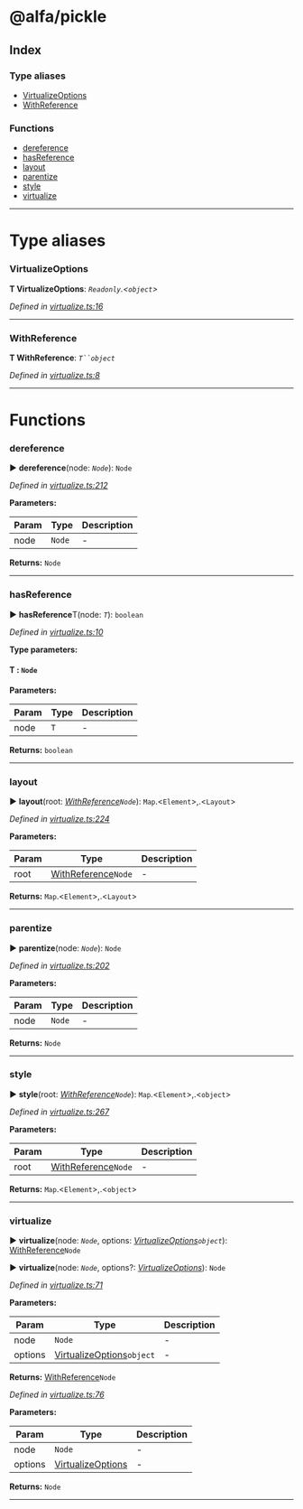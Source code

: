 # @alfa/pickle

## Index

### Type aliases

* [VirtualizeOptions](#virtualizeoptions)
* [WithReference](#withreference)

### Functions

* [dereference](#dereference)
* [hasReference](#hasreference)
* [layout](#layout)
* [parentize](#parentize)
* [style](#style)
* [virtualize](#virtualize)

---

# Type aliases

<a id="virtualizeoptions"></a>

### VirtualizeOptions

**Τ VirtualizeOptions**: _`Readonly`.<`object`>_

_Defined in [virtualize.ts:16](https://github.com/Siteimprove/alfa/blob/master/packages/pickle/src/virtualize.ts#L16)_

---

<a id="withreference"></a>

### WithReference

**Τ WithReference**: _` T``object `_

_Defined in [virtualize.ts:8](https://github.com/Siteimprove/alfa/blob/master/packages/pickle/src/virtualize.ts#L8)_

---

# Functions

<a id="dereference"></a>

### dereference

► **dereference**(node: _`Node`_): `Node`

_Defined in [virtualize.ts:212](https://github.com/Siteimprove/alfa/blob/master/packages/pickle/src/virtualize.ts#L212)_

**Parameters:**

| Param | Type   | Description |
| ----- | ------ | ----------- |
| node  | `Node` | -           |

**Returns:** `Node`

---

<a id="hasreference"></a>

### hasReference

► **hasReference**T(node: _`T`_): `boolean`

_Defined in [virtualize.ts:10](https://github.com/Siteimprove/alfa/blob/master/packages/pickle/src/virtualize.ts#L10)_

**Type parameters:**

#### T : `Node`

**Parameters:**

| Param | Type | Description |
| ----- | ---- | ----------- |
| node  | `T`  | -           |

**Returns:** `boolean`

---

<a id="layout"></a>

### layout

► **layout**(root: _[WithReference](#withreference)`Node`_): `Map`.<`Element`>,.<`Layout`>

_Defined in [virtualize.ts:224](https://github.com/Siteimprove/alfa/blob/master/packages/pickle/src/virtualize.ts#L224)_

**Parameters:**

| Param | Type                                  | Description |
| ----- | ------------------------------------- | ----------- |
| root  | [WithReference](#withreference)`Node` | -           |

**Returns:** `Map`.<`Element`>,.<`Layout`>

---

<a id="parentize"></a>

### parentize

► **parentize**(node: _`Node`_): `Node`

_Defined in [virtualize.ts:202](https://github.com/Siteimprove/alfa/blob/master/packages/pickle/src/virtualize.ts#L202)_

**Parameters:**

| Param | Type   | Description |
| ----- | ------ | ----------- |
| node  | `Node` | -           |

**Returns:** `Node`

---

<a id="style"></a>

### style

► **style**(root: _[WithReference](#withreference)`Node`_): `Map`.<`Element`>,.<`object`>

_Defined in [virtualize.ts:267](https://github.com/Siteimprove/alfa/blob/master/packages/pickle/src/virtualize.ts#L267)_

**Parameters:**

| Param | Type                                  | Description |
| ----- | ------------------------------------- | ----------- |
| root  | [WithReference](#withreference)`Node` | -           |

**Returns:** `Map`.<`Element`>,.<`object`>

---

<a id="virtualize"></a>

### virtualize

► **virtualize**(node: _`Node`_, options: _[VirtualizeOptions](#virtualizeoptions)`object`_): [WithReference](#withreference)`Node`

► **virtualize**(node: _`Node`_, options?: _[VirtualizeOptions](#virtualizeoptions)_): `Node`

_Defined in [virtualize.ts:71](https://github.com/Siteimprove/alfa/blob/master/packages/pickle/src/virtualize.ts#L71)_

**Parameters:**

| Param   | Type                                            | Description |
| ------- | ----------------------------------------------- | ----------- |
| node    | `Node`                                          | -           |
| options | [VirtualizeOptions](#virtualizeoptions)`object` | -           |

**Returns:** [WithReference](#withreference)`Node`

_Defined in [virtualize.ts:76](https://github.com/Siteimprove/alfa/blob/master/packages/pickle/src/virtualize.ts#L76)_

**Parameters:**

| Param   | Type                                    | Description |
| ------- | --------------------------------------- | ----------- |
| node    | `Node`                                  | -           |
| options | [VirtualizeOptions](#virtualizeoptions) | -           |

**Returns:** `Node`

---
